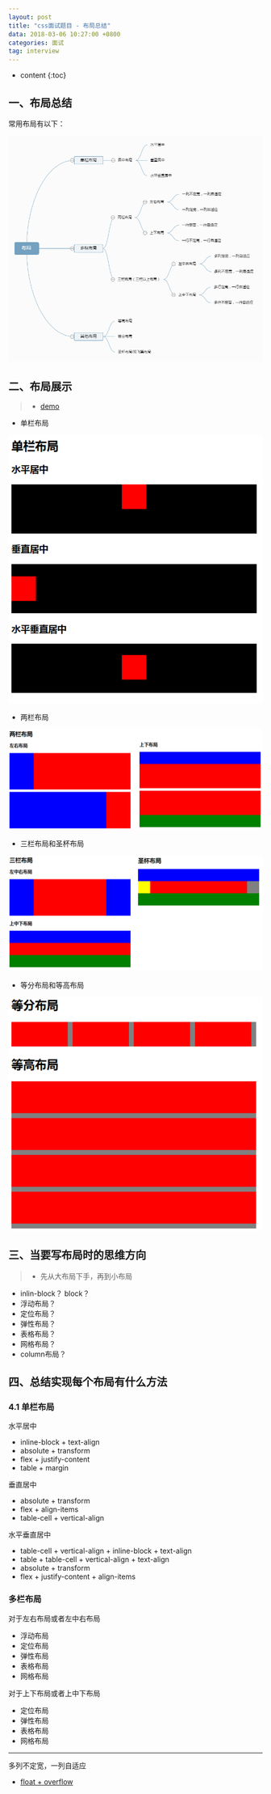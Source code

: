 ```yaml
---
layout: post
title: "css面试题目 - 布局总结"
data: 2018-03-06 10:27:00 +0800
categories: 面试
tag: interview
---
```

* content
{:toc}

<!-- more -->


## 一、布局总结

常用布局有以下：

![layout](/styles/images/css/layout/layout.png)

## 二、布局展示

> * [demo](/effects/demo/css/layout/v3/v1.html)

* 单栏布局

![layout](/styles/images/css/layout/layout-07.png)

* 两栏布局

![layout](/styles/images/css/layout/layout-08.png)

* 三栏布局和圣杯布局

![layout](/styles/images/css/layout/layout-09.png)

* 等分布局和等高布局

![layout](/styles/images/css/layout/layout-10.png)

## 三、当要写布局时的思维方向

> * 先从大布局下手，再到小布局

* inlin-block？ block？
* 浮动布局？
* 定位布局？
* 弹性布局？
* 表格布局？
* 网格布局？
* column布局？

## 四、总结实现每个布局有什么方法

### 4.1 单栏布局

水平居中

* inline-block + text-align
* absolute + transform
* flex + justify-content
* table + margin

垂直居中

* absolute + transform
* flex + align-items
* table-cell + vertical-align

水平垂直居中

* table-cell + vertical-align + inline-block + text-align
* table + table-cell + vertical-align  + text-align
* absolute + transform
* flex + justify-content + align-items

### 多栏布局

对于左右布局或者左中右布局

* 浮动布局
* 定位布局
* 弹性布局
* 表格布局
* 网格布局


对于上下布局或者上中下布局

* 定位布局
* 弹性布局
* 表格布局
* 网格布局

---

多列不定宽，一列自适应

* [float + overflow](/effects/demo/css/layout/v3/v2.html)
